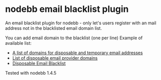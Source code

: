 # nodebb email blacklist plugin
An email blacklist plugin for nodebb - only let's users register with an mail address not in the blacklisted email domain list.

You can add email domain to the blacklist (one per line)
Example of available list:
- [A list of domains for disposable and temporary email addresses](https://gist.github.com/adamloving/4401361)
- [List of disposable email provider domains](https://gist.github.com/michenriksen/8710649)
- [Disposable Email Blacklist](https://github.com/martenson/disposable-email-domains/blob/master/disposable_email_blacklist.conf)

Tested with nodebb 1.4.5
